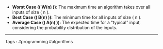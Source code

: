 - **Worst Case (\( W(n) \))**: The maximum time an algorithm takes over all inputs of size \( n \).
- **Best Case (\( B(n) \))**: The minimum time for all inputs of size \( n \).
- **Average Case (\( A(n) \))**: The expected time for a "typical" input, considering the probability distribution of the inputs.
 ___ 
 Tags : #programming #algorithms 
